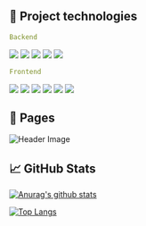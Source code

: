 ## 💼 Project technologies

```yaml
Backend
```

![](https://img.shields.io/badge/java-%23ED8B00.svg?style=for-the-badge&logo=java&logoColor=white)
![](https://img.shields.io/badge/spring-%236DB33F.svg?style=for-the-badge&logo=spring&logoColor=white)
![](https://img.shields.io/badge/Apache%20Maven-C71A36?style=for-the-badge&logo=Apache%20Maven&logoColor=white)
![](https://img.shields.io/badge/mysql-%2300f.svg?style=for-the-badge&logo=mysql&logoColor=white)
![](https://img.shields.io/badge/Postman-FF6C37?style=for-the-badge&logo=postman&logoColor=white)

```yaml
Frontend
```

![](https://img.shields.io/badge/javascript-%23323330.svg?style=for-the-badge&logo=javascript&logoColor=%23F7DF1E)
![](https://img.shields.io/badge/react-%2320232a.svg?style=for-the-badge&logo=react&logoColor=%2361DAFB)
![](https://img.shields.io/badge/redux-%23593d88.svg?style=for-the-badge&logo=redux&logoColor=white)
![](https://img.shields.io/badge/NPM-%23000000.svg?style=for-the-badge&logo=npm&logoColor=white)
![](https://img.shields.io/badge/bootstrap-%23563D7C.svg?style=for-the-badge&logo=bootstrap&logoColor=white)
![](https://img.shields.io/badge/css3-%231572B6.svg?style=for-the-badge&logo=css3&logoColor=white)
 

## 📰 Pages
![Header Image](src/main/resources/screens/TestTaskDescription.jpg)


## 📈 GitHub Stats 

[![Anurag's github stats](https://github-readme-stats.vercel.app/api?username=MichaelTerletskyi)](https://github.com/MichaelTerletskyi)

[![Top Langs](https://github-readme-stats.vercel.app/api/top-langs/?username=MichaelTerletskyi&layout=compact)](https://github.com/MichaelTerletskyi)
